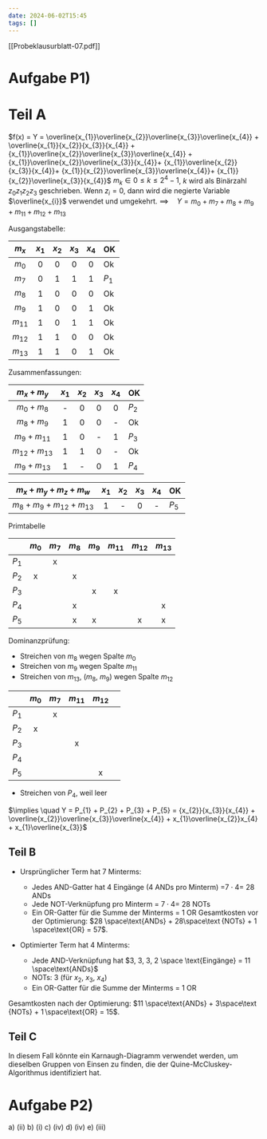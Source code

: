 ```yaml
---
date: 2024-06-02T15:45
tags: []
---
```

[[Probeklausurblatt-07.pdf]]
# Aufgabe P1)
# Teil A
$f(x) = Y = \overline{x_{1}}\overline{x_{2}}\overline{x_{3}}\overline{x_{4}} + \overline{x_{1}}{x_{2}}{x_{3}}{x_{4}} + {x_{1}}\overline{x_{2}}\overline{x_{3}}\overline{x_{4}} + {x_{1}}\overline{x_{2}}\overline{x_{3}}{x_{4}}+ {x_{1}}\overline{x_{2}}{x_{3}}{x_{4}}+ {x_{1}}{x_{2}}\overline{x_{3}}\overline{x_{4}}+ {x_{1}}{x_{2}}\overline{x_{3}}{x_{4}}$
$m_{k} \in 0 \leq k \leq 2^4 - 1$, $k$ wird als Binärzahl $z_{0}z_{1}z_{2}z_{3}$ geschrieben. Wenn $z_i=0$, dann wird die negierte Variable $\overline{x_{i}}$ verwendet und umgekehrt. 
$\implies \quad Y = m_{0} + m_{7} + m_{8} + m_{9} + m_{11} + m_{12} + m_{13}$

Ausgangstabelle:

| $m_{x}$  | $x_{1}$ | $x_{2}$ | $x_{3}$ | $x_{4}$ | OK    |
|:--------:|:-----:|:-------:|:-------:|:-----:| ----- |
|  $m_{0}$   |   0   |    0    |    0    |   0   | Ok    |
| $m_{7}$  |   0   |    1    |    1    |   1   | $P_{1}$ |
| $m_{8}$  |   1   |    0    |    0    |   0   | Ok    |
| $m_{9}$  |   1   |    0    |    0    |   1   | Ok    |
| $m_{11}$ |   1   |    0    |    1    |   1   | Ok    |
| $m_{12}$ |   1   |    1    |    0    |   0   | Ok    |
| $m_{13}$ |   1   |    1    |    0    |   1   | Ok    | 

Zusammenfassungen:

|  $m_{x} + m_{y}$  | $x_{1}$ | $x_{2}$ | $x_{3}$ | $x_{4}$ | OK      |
|:-----------------:|:-----:|:-------:|:-------:|:-------:| ------- |
|  $m_{0} + m_{8}$  |   -   |    0    |    0    |    0    | $P_{2}$ |
|  $m_{8} + m_{9}$  |   1   |    0    |    0    |    -    | Ok      |
| $m_{9} + m_{11}$  |   1   |    0    |    -    |    1    | $P_{3}$ |
| $m_{12} + m_{13}$ |   1   |    1    |    0    |    -    | Ok      |
|  $m_{9}+m_{13}$   |   1   |    -    |    0    |    1    | $P_{4}$ | 

|  $m_{x} + m_{y} + m_{z} + m_{w}$  | $x_{1}$ | $x_{2}$ | $x_{3}$ | $x_{4}$ | OK      |
|:---------------------------------:|:-----:|:-------:|:-------:|:-------:| ------- |
| $m_{8} + m_{9} + m_{12} + m_{13}$ |   1   |    -    |    0    |    -    | $P_{5}$ |

Primtabelle

|         | $m_{0}$ | $m_{7}$ | $m_{8}$ | $m_{9}$ | $m_{11}$ | $m_{12}$ | $m_{13}$ |
|:-------:|:-------:|:-------:|:-------:|:-------:|:--------:|:--------:|:--------:|
| $P_{1}$ |         |    x    |         |         |          |          |          |
| $P_{2}$ |    x    |         |    x    |         |          |          |          |
| $P_{3}$ |         |         |         |    x    |    x     |          |          |
| $P_{4}$ |         |         |    x    |         |          |          |    x     |
| $P_{5}$ |         |         |    x    |    x    |          |    x     |    x     | 

Dominanzprüfung:
- Streichen von $m_{8}$ wegen Spalte $m_{0}$
- Streichen von $m_{9}$ wegen Spalte $m_{11}$
- Streichen von $m_{13}$, ($m_{8}$, $m_{9}$) wegen Spalte $m_{12}$

|         | $m_{0}$ | $m_{7}$ | $m_{11}$ | $m_{12}$ |     |
| :-------: | :-------: | :-------: | :-------: | :-------: | :-------: |
| $P_{1}$ |         | x       |          |          |     |
| $P_{2}$ | x       |         |          |          |     |
| $P_{3}$ |         |         | x        |          |     |
| $P_{4}$ |         |         |          |          |     |
| $P_{5}$ |         |         |          |    x     |     |

- Streichen von $P_{4}$, weil leer

$\implies \quad Y = P_{1} + P_{2} + P_{3} + P_{5} = {x_{2}}{x_{3}}{x_{4}} + \overline{x_{2}}\overline{x_{3}}\overline{x_{4}} + x_{1}\overline{x_{2}}x_{4} + x_{1}\overline{x_{3}}$

## Teil B
- Ursprünglicher Term hat 7 Minterms:
    - Jedes AND-Gatter hat 4 Eingänge (4 ANDs pro Minterm) =$7\cdot 4$= 28 ANDs
    - Jede NOT-Verknüpfung pro Minterm = $7\cdot 4$= 28 NOTs
    - Ein OR-Gatter für die Summe der Minterms = 1 OR
Gesamtkosten vor der Optimierung: $28 \space\text{ANDs} + 28\space\text {NOTs} + 1 \space\text{OR} = 57$.

- Optimierter Term hat 4 Minterms:
    - Jede AND-Verknüpfung hat $3, 3, 3, 2 \space \text{Eingänge} = 11 \space\text{ANDs}$
    - NOTs: 3 (für $x_{2}$, $x_{3}$, $x_{4}$​​)
    - Ein OR-Gatter für die Summe der Minterms = 1 OR

Gesamtkosten nach der Optimierung:  $11 \space\text{ANDs} + 3\space\text {NOTs} + 1 \space\text{OR} = 15$.

## Teil C
In diesem Fall könnte ein Karnaugh-Diagramm verwendet werden, um dieselben Gruppen von Einsen zu finden, die der Quine-McCluskey-Algorithmus identifiziert hat.
# Aufgabe P2)
a) (ii)
b) (i)
c) (iv)
d) (iv)
e) (iii)